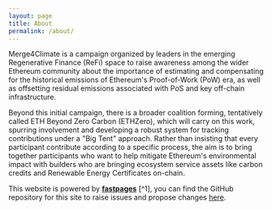```yaml
---
layout: page
title: About
permalink: /about/
---
```


Merge4Climate is a campaign organized by leaders in the emerging Regenerative Finance (ReFi) space to raise awareness among the wider Ethereum community about the importance of estimating and compensating for the historical emissions of Ethereum's Proof-of-Work (PoW) era, as well as offsetting residual emissions associated with PoS and key off-chain infrastructure.

Beyond this initial campaign, there is a broader coalition forming, tentatively called ETH Beyond Zero Carbon (ETHZero), which will carry on this work, spurring involvement and developing a robust system for tracking contributions under a "Big Tent" approach. Rather than insisting that every participant contribute according to a specific process, the aim is to bring together participants who want to help mitigate Ethereum's environmental impact with builders who are bringing ecosystem service assets like carbon credits and Renewable Energy Certificates on-chain.

This website is powered by **[fastpages](https://github.com/fastai/fastpages)** [^1], you can find the GitHub repository for this site to raise issues and propose changes [here](https://github.com/0xAurelius/merge4climate).
